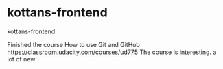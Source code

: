 # kottans-frontend

kottans-frontend


Finished the course How to use Git and GitHub
https://classroom.udacity.com/courses/ud775
The course is interesting. a lot of new
